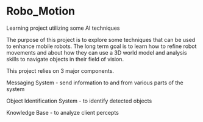 # Robo_Motion
Learning project utilizing some AI techniques

The purpose of this project is to explore some techniques that can be used to enhance mobile robots. The long term goal is to learn how to refine robot movements and about how they can use a 3D world model and analysis skills to navigate objects in their field of vision.

This project relies on 3 major components.

Messaging System - send information to and from various parts of the system

Object Identification System - to identify detected objects

Knowledge Base - to analyze client percepts
